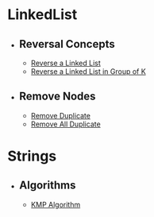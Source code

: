 # LinkedList

- ## Reversal Concepts
    - [Reverse a Linked List](https://github.com/b1tspl3as3/bits-please/blob/master/LinkedList/Shashwat/LinkedList.java)
    - [Reverse a Linked List in Group of K](https://github.com/b1tspl3as3/bits-please/blob/master/LinkedList/Shashwat/ReverseInGroupK.java)

- ## Remove Nodes
    - [Remove Duplicate](https://github.com/b1tspl3as3/bits-please/blob/master/LinkedList/Shashwat/RemoveDuplicateOne.java)
    - [Remove All Duplicate](https://github.com/b1tspl3as3/bits-please/blob/master/LinkedList/Shashwat/RemoveDuplicateTwo.java)


# Strings

- ## Algorithms
	- [KMP Algorithm]()